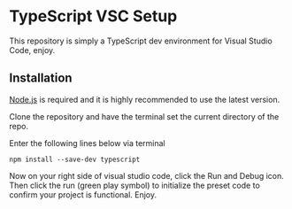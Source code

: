 # TypeScript VSC Setup

This repository is simply a TypeScript dev environment for Visual Studio Code, enjoy.

## Installation

[Node.js](https://nodejs.org/en) is required and it is highly recommended to use the latest version.

Clone the repository and have the terminal set the current directory of the repo.

Enter the following lines below via terminal
```
npm install --save-dev typescript
```

Now on your right side of visual studio code, click the Run and Debug icon. Then click the run (green play symbol) to initialize the preset code to confirm your project is functional. Enjoy.